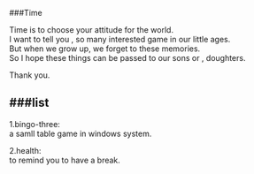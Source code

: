 ###Time
  
  Time is to choose your attitude for the world.  
  I want to tell you , so many interested game in our little ages.  
  But when we grow up, we forget to these memories.  
  So I hope these things can be passed to our sons or , doughters.

Thank you.

###list  
--------
1.bingo-three:  
	a samll table game in windows system.  

2.health:  
	to remind you to have a break.  
